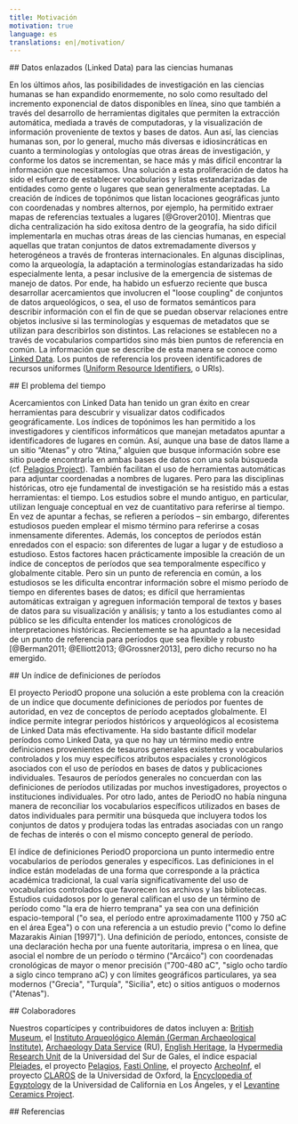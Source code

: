 ```yaml
---
title: Motivación
motivation: true
language: es
translations: en|/motivation/
---
```


<!-- note: MUST leave blank lines after paragraphs -->

<section>
## Datos enlazados (Linked Data) para las ciencias humanas

En los últimos años, las posibilidades de investigación en las ciencias humanas se han expandido enormemente, no solo como resultado del incremento exponencial de datos disponibles en línea, sino que también a través del desarrollo de herramientas digitales que permiten la extracción automática, mediada a través de computadoras, y la visualización de información proveniente de textos y bases de datos. Aun así, las ciencias humanas son, por lo general, mucho más diversas e idiosincráticas en cuanto a terminologías y ontologías que otras áreas de investigación, y conforme los datos se incrementan, se hace más y más difícil encontrar la información que necesitamos. Una solución a esta proliferación de datos ha sido el esfuerzo de establecer vocabularios y listas estandarizadas de entidades como gente o lugares que sean generalmente aceptadas. La creación de índices de topónimos que listan locaciones geográficas junto con coordenadas y nombres alternos, por ejemplo, ha permitido extraer mapas de referencias textuales a lugares [@Grover2010]. Mientras que dicha centralización ha sido exitosa dentro de la geografía, ha sido difícil implementarla en muchas otras áreas de las ciencias humanas, en especial aquellas que tratan conjuntos de datos extremadamente diversos y heterogéneos a través de fronteras internacionales. En algunas disciplinas, como la arqueología, la adaptación a terminologías estandarizadas ha sido especialmente lenta, a pesar inclusive de la emergencia de sistemas de manejo de datos. Por ende, ha habido un esfuerzo reciente que busca desarrollar acercamientos que involucren el "loose coupling" de conjuntos de datos arqueológicos, o sea, el uso de formatos semánticos para describir información con el fin de que se puedan observar relaciones entre objetos inclusive si las terminologías y esquemas de metadatos que se utilizan para describirlos son distintos. Las relaciones se establecen no a través de vocabularios compartidos sino más bien puntos de referencia en común. La información que se describe de esta manera se conoce como [Linked Data][ldata]. Los puntos de referencia los proveen identificadores de recursos uniformes ([Uniform Resource Identifiers][uri], o URIs).

</section>

[uri]: https://es.wikipedia.org/wiki/Identificador_de_recursos_uniforme
[ldata]: https://es.wikipedia.org/wiki/Datos_enlazados

<section>
## El problema del tiempo

Acercamientos con Linked Data han tenido un gran éxito en crear herramientas para descubrir y visualizar datos codificados geográficamente. Los índices de topónimos les han permitido a los investigadores y científicos informáticos que manejan metadatos apuntar a identificadores de lugares en común. Así, aunque una base de datos llame a un sitio “Atenas” y otro “Atina,” alguien que busque información sobre ese sitio puede encontrarla en ambas bases de datos con una sola búsqueda (cf. [Pelagios Project][pel]). También facilitan el uso de herramientas automáticas para adjuntar coordenadas a nombres de lugares. Pero para las disciplinas históricas, otro eje fundamental de investigación se ha resistido más a estas herramientas: el tiempo. Los estudios sobre el mundo antiguo, en particular, utilizan lenguaje conceptual en vez de cuantitativo para referirse al tiempo. En vez de apuntar a fechas, se refieren a períodos – sin embargo, diferentes estudiosos pueden emplear el mismo término para referirse a cosas inmensamente diferentes. Además, los conceptos de períodos están enredados con el espacio: son diferentes de lugar a lugar y de estudioso a estudioso. Estos factores hacen prácticamente imposible la creación de un índice de conceptos de períodos que sea temporalmente específico y globalmente citable. Pero sin un punto de referencia en común, a los estudiosos se les dificulta encontrar información sobre el mismo período de tiempo en diferentes bases de datos; es difícil que herramientas automáticas extraigan y agreguen información temporal de textos y bases de datos para su visualización y análisis; y tanto a los estudiantes como al público se les dificulta entender los matices cronológicos de interpretaciones históricas. Recientemente se ha apuntado a la necesidad de un punto de referencia para períodos que sea flexible y robusto [@Berman2011; @Elliott2013; @Grossner2013], pero dicho recurso no ha emergido. 

</section>

<section>
## Un índice de definiciones de períodos

El proyecto PeriodO propone una solución a este problema con la creación de un índice que documente definiciones de períodos por fuentes de autoridad, en vez de conceptos de período aceptados globalmente. El índice permite integrar períodos históricos y arqueológicos al ecosistema de Linked Data más efectivamente.  Ha sido bastante dificil modelar períodos como Linked Data, ya que no hay un término medio entre definiciones provenientes de tesauros generales existentes y vocabularios controlados y los muy específicos atributos espaciales y cronológicos asociados con el uso de períodos en bases de datos y publicaciones individuales. Tesauros de períodos generales no concuerdan con las definiciones de períodos utilizadas por muchos investigadores, proyectos o instituciones individuales. Por otro lado, antes de PeriodO no había ninguna manera de reconciliar los vocabularios específicos utilizados en bases de datos individuales para permitir una búsqueda que incluyera todos los conjuntos de datos y produjera todas las entradas asociadas con un rango de fechas de interés o con el mismo concepto general de período. 

El índice de definiciones PeriodO proporciona un punto intermedio entre vocabularios de períodos generales y específicos. Las definiciones in el índice están modeladas de una forma que corresponde a la práctica académica tradicional, la cual varía significativamente del uso de vocabularios controlados que favorecen los archivos y las bibliotecas. Estudios cuidadosos por lo general califican el uso de un término de período como "la era de hierro temprana" ya sea con una definición espacio-temporal ("o sea, el período entre aproximadamente 1100 y 750 aC en el área Egea") o con una referencia a un estudio previo ("como lo define Mazarakis Ainian [1997]"). Una definición de período, entonces, consiste de una declaración hecha por una fuente autoritaria, impresa o en línea, que asocial el nombre de un período o término ("Arcáico") con coordenadas cronológicas de mayor o menor precisión ("700-480 aC", "siglo ocho tardío a siglo cinco temprano aC) y con límites geográficos particulares, ya sea modernos ("Grecia", "Turquía", "Sicilia", etc) o sitios antiguos o modernos ("Atenas").

</section>

<section>
## Colaboradores

Nuestros copartícipes y contribuidores de datos incluyen a: [British Museum][bri], el [Instituto Arqueológico Alemán (German Archaeological Institute)][gai], [Archaeology Data Service][ads] (RU), [English Heritage][eng], la [Hypermedia Research Unit][hru] de la Universidad del Sur de Gales, el índice espacial [Pleiades][pel], el proyecto [Pelagios][pel], [Fasti Online][fas], el proyecto [ArcheoInf][arc], el proyecto [CLAROS][cla] de la Universidad de Oxford, la [Encyclopedia of Egyptology][uee] de la Universidad de California en Los Ángeles, y el [Levantine Ceramics Project][lcp].

[adm]: http://www.utexas.edu/cola/depts/classics/faculty/atr253
[ryn]: http://aeshin.org/
[erc]: https://twitter.com/ekansa
[ctx]: http://opencontext.org/
[bri]: https://www.britishmuseum.org/
[gai]: http://www.dainst.org/
[ads]: http://archaeologydataservice.ac.uk/
[eng]: http://www.english-heritage.org.uk/
[hru]: http://hypermedia.research.southwales.ac.uk/
[ple]: http://pleiades.stoa.org/
[pel]: http://commons.pelagios.org/about/
[fas]: http://www.fastionline.org/
[arc]: http://www.ub.tu-dortmund.de/archeoinf/
[cla]: http://www.clarosnet.org/
[uee]: http://www.uee.ucla.edu/
[lcp]: http://www.levantineceramics.org/

</section>

<section>
## Referencias
</section>
